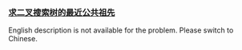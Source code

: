 ### [求二叉搜索树的最近公共祖先](https://leetcode.com/problems/er-cha-sou-suo-shu-de-zui-jin-gong-gong-zu-xian-lcof)

<p>English description is not available for the problem. Please switch to Chinese.</p>

